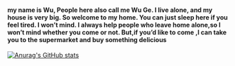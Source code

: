 #### my name is Wu, People here also call me Wu Ge. I live alone, and my house is very big. So welcome to my home. You can just sleep here if you feel tired. I won’t mind. I always help people who leave home alone,so I won’t mind whether you come or not. But,if you’d like to come ,I can take you to the supermarket and buy something delicious

<!--
**qq31311137/qq31311137** is a ✨ _special_ ✨ repository because its `README.md` (this file) appears on your GitHub profile.

Here are some ideas to get you started:

- 🔭 I’m currently working on ...
- 🌱 I’m currently learning ...
- 👯 I’m looking to collaborate on ...
- 🤔 I’m looking for help with ...
- 💬 Ask me about ...
- 📫 How to reach me: ...
- 😄 Pronouns: ...
- ⚡ Fun fact: ...
-->

<!-- 状态卡 -->
[![Anurag's GitHub stats](https://github-readme-stats.vercel.app/api?username=qq31311137&count_private=true&show_icons=true&theme=midnight-purple)](https://github.com/anuraghazra/github-readme-stats)

<!-- 语言卡 -->
<!-- [![Top Langs](https://github-readme-stats.vercel.app/api/top-langs/?username=qq31311137)](https://github.com/anuraghazra/github-readme-stats) -->
